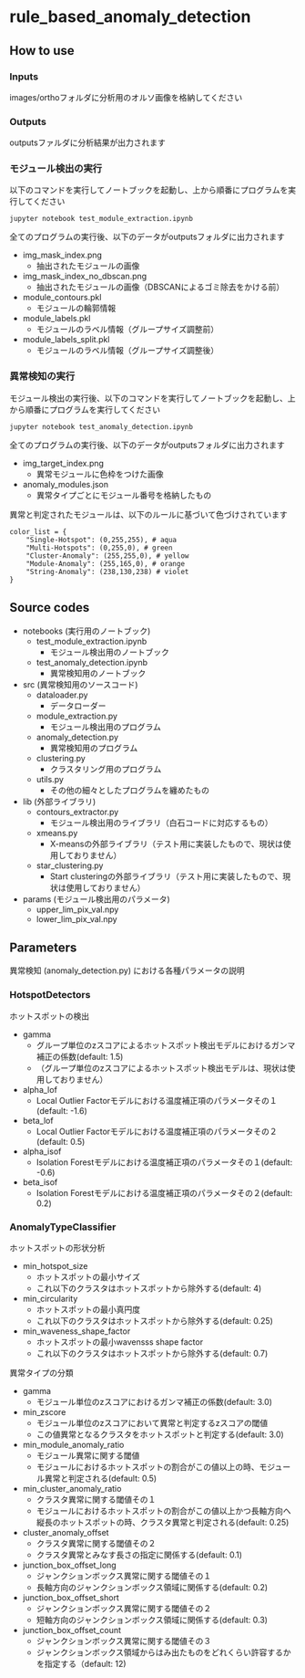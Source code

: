 # rule_based_anomaly_detection

## How to use

### Inputs
images/orthoフォルダに分析用のオルソ画像を格納してください</br>

### Outputs
outputsファルダに分析結果が出力されます</br>

### モジュール検出の実行
以下のコマンドを実行してノートブックを起動し、上から順番にプログラムを実行してください</br>
```
jupyter notebook test_module_extraction.ipynb
```
全てのプログラムの実行後、以下のデータがoutputsフォルダに出力されます</br>
- img_mask_index.png
  - 抽出されたモジュールの画像
- img_mask_index_no_dbscan.png
  - 抽出されたモジュールの画像（DBSCANによるゴミ除去をかける前）
- module_contours.pkl
  - モジュールの輪郭情報
- module_labels.pkl
  - モジュールのラベル情報（グループサイズ調整前）
- module_labels_split.pkl
  - モジュールのラベル情報（グループサイズ調整後）

### 異常検知の実行
モジュール検出の実行後、以下のコマンドを実行してノートブックを起動し、上から順番にプログラムを実行してください</br>
```
jupyter notebook test_anomaly_detection.ipynb
```
全てのプログラムの実行後、以下のデータがoutputsフォルダに出力されます</br>
- img_target_index.png
  - 異常モジュールに色枠をつけた画像
- anomaly_modules.json
  - 異常タイプごとにモジュール番号を格納したもの

異常と判定されたモジュールは、以下のルールに基づいて色づけされています</br>
```
color_list = {
    "Single-Hotspot": (0,255,255), # aqua
    "Multi-Hotspots": (0,255,0), # green
    "Cluster-Anomaly": (255,255,0), # yellow
    "Module-Anomaly": (255,165,0), # orange
    "String-Anomaly": (238,130,238) # violet
}
```

## Source codes
- notebooks (実行用のノートブック)
  - test_module_extraction.ipynb
    - モジュール検出用のノートブック
  - test_anomaly_detection.ipynb
    - 異常検知用のノートブック
- src (異常検知用のソースコード)
  - dataloader.py
    - データローダー
  - module_extraction.py
    - モジュール検出用のプログラム
  - anomaly_detection.py
    - 異常検知用のプログラム
  - clustering.py
    - クラスタリング用のプログラム
  - utils.py
    - その他の細々としたプログラムを纏めたもの
- lib (外部ライブラリ)
  - contours_extractor.py
    - モジュール検出用のライブラリ（白石コードに対応するもの）
  - xmeans.py
    - X-meansの外部ライブラリ（テスト用に実装したもので、現状は使用しておりません）
  - star_clustering.py
    - Start clusteringの外部ライブラリ（テスト用に実装したもので、現状は使用しておりません）
- params (モジュール検出用のパラメータ)
  - upper_lim_pix_val.npy
  - lower_lim_pix_val.npy

## Parameters
異常検知 (anomaly_detection.py) における各種パラメータの説明</br>

### HotspotDetectors
ホットスポットの検出</br>
- gamma
  - グループ単位のzスコアによるホットスポット検出モデルにおけるガンマ補正の係数(default: 1.5)
  - （グループ単位のzスコアによるホットスポット検出モデルは、現状は使用しておりません）
- alpha_lof
  - Local Outlier Factorモデルにおける温度補正項のパラメータその１(default: -1.6)
- beta_lof
  - Local Outlier Factorモデルにおける温度補正項のパラメータその２(default: 0.5)
- alpha_isof
  - Isolation Forestモデルにおける温度補正項のパラメータその１(default: -0.6)
- beta_isof
  - Isolation Forestモデルにおける温度補正項のパラメータその２(default: 0.2)
 
### AnomalyTypeClassifier
ホットスポットの形状分析</br>
- min_hotspot_size
  - ホットスポットの最小サイズ
  - これ以下のクラスタはホットスポットから除外する(default: 4)
- min_circularity
  - ホットスポットの最小真円度
  - これ以下のクラスタはホットスポットから除外する(default: 0.25)
- min_waveness_shape_factor
  - ホットスポットの最小wavensss shape factor
  - これ以下のクラスタはホットスポットから除外する(default: 0.7)

異常タイプの分類</br>
- gamma
  - モジュール単位のzスコアにおけるガンマ補正の係数(default: 3.0)
- min_zscore
  - モジュール単位のzスコアにおいて異常と判定するzスコアの閾値　
  - この値異常となるクラスタをホットスポットと判定する(default: 3.0)
- min_module_anomaly_ratio
  - モジュール異常に関する閾値
  - モジュールにおけるホットスポットの割合がこの値以上の時、モジュール異常と判定される(default: 0.5)
- min_cluster_anomaly_ratio
  - クラスタ異常に関する閾値その１
  - モジュールにおけるホットスポットの割合がこの値以上かつ長軸方向へ縦長のホットスポットの時、クラスタ異常と判定される(default: 0.25)
- cluster_anomaly_offset
  - クラスタ異常に関する閾値その２
  - クラスタ異常とみなす長さの指定に関係する(default: 0.1)  
- junction_box_offset_long
  - ジャンクションボックス異常に関する閾値その１
  - 長軸方向のジャンクションボックス領域に関係する(default: 0.2)
- junction_box_offset_short
  - ジャンクションボックス異常に関する閾値その２
  - 短軸方向のジャンクションボックス領域に関係する(default: 0.3)
- junction_box_offset_count
  - ジャンクションボックス異常に関する閾値その３
  - ジャンクションボックス領域からはみ出たものをどれくらい許容するかを指定する（default: 12)
